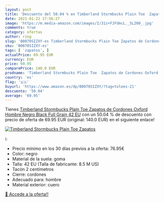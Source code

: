 ```yaml
---
layout: post
title: 'Descuento del 50.04 % en Timberland Stormbucks Plain Toe  Zapatos'
date: 2021-01-22 17:56:27
image: 'https://m.media-amazon.com/images/I/31z+FJFdmcL._SL200_.jpg'
comments: true
category: ofertas
author: ring
slug: 'B0070SIZXY-es Timberland Stormbucks Plain Toe Zapatos de Cordones Oxford...'
sku: 'B0070SIZXY-es'
tags: [ 'zapatos', ]
actualPrice: 69.95 EUR
currency: EUR
price: 69.95
comparePrice: 140.0 EUR
prodname: 'Timberland Stormbucks Plain Toe  Zapatos de Cordones Oxford Hombre  Negro Black Full Grain  42 EU'
country: 'es'
flag: '🇪🇸'
buyurl: 'https://www.amazon.es/dp/B0070SIZXY/?tag=tolees-21'
descuento: '50.04'
average: '69.95'
---
```


Tienes [Timberland Stormbucks Plain Toe  Zapatos de Cordones Oxford Hombre  Negro Black Full Grain  42 EU](https://www.amazon.es/dp/B0070SIZXY/?tag=tolees-21) con un 50.04 % de descuento con precio de oferta de 69.95 EUR (original: 140.0 EUR) en el siguiente enlace!

[![Timberland Stormbucks Plain Toe  Zapatos](https://m.media-amazon.com/images/I/31z+FJFdmcL._SL200_.jpg)](https://www.amazon.es/dp/B0070SIZXY/?tag=tolees-21)

ℹ️:

- Precio mínimo en los 30 días previos a la oferta: 76.95€
- Color: negro
- Material de la suela: goma
- Talla: 42 EU (Talla de fabricante: 8.5 M US)
- Tacón 2 centímetros
- Cierre: cordones
- Adecuado para: hombre
- Material exterior: cuero

[🛒 Accede a la oferta!!](https://www.amazon.es/dp/B0070SIZXY/?tag=tolees-21)
